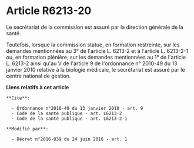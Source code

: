 # Article R6213-20

Le secrétariat de la commission est assuré par la direction générale de la santé. 

Toutefois, lorsque la commission statue, en formation restreinte, sur les demandes mentionnées au 3° de l'article L. 6213-2
et à l'article L. 6213-2-1 ou, en formation plénière, sur les demandes mentionnées au 1° de l'article L. 6213-2 ainsi qu'au V
de l'article 9 de l'ordonnance n° 2010-49 du 13 janvier 2010 relative à la biologie médicale, le secrétariat est assuré par
le centre national de gestion.

**Liens relatifs à cet article**

	**Cite**:

	  - Ordonnance n°2010-49 du 13 janvier 2010 - art. 9
	  - Code de la santé publique - art. L6213-2
	  - Code de la santé publique - art. L6213-2-1

	**Modifié par**:

	  - Décret n°2016-839 du 24 juin 2016 - art. 1
